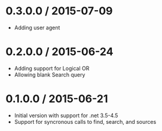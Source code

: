 0.3.0.0 / 2015-07-09
====================

* Adding user agent

0.2.0.0 / 2015-06-24
====================

* Adding support for Logical OR
* Allowing blank Search query

0.1.0.0 / 2015-06-21
====================

* Initial version with support for .net 3.5-4.5
* Support for syncronous calls to find, search, and sources
